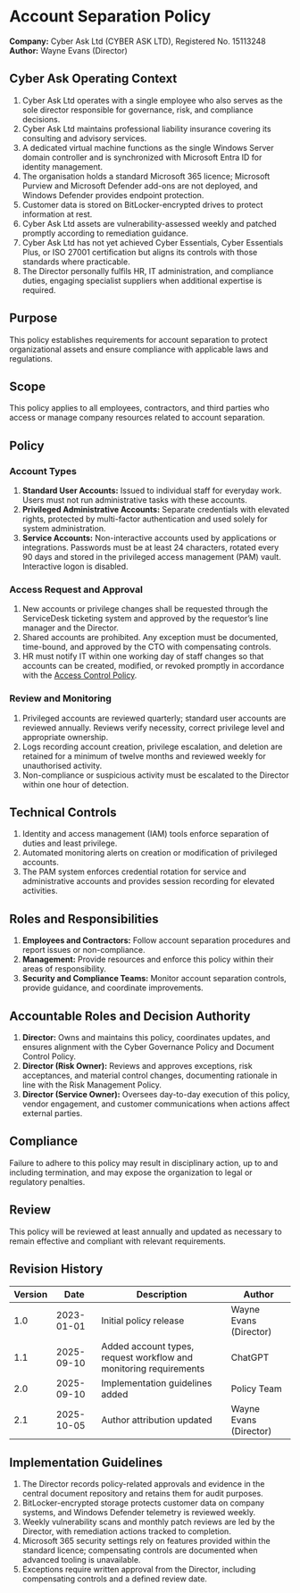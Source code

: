 # Account Separation Policy

**Company:** Cyber Ask Ltd (CYBER ASK LTD), Registered No. 15113248  
**Author:** Wayne Evans (Director)

## Cyber Ask Operating Context

1. Cyber Ask Ltd operates with a single employee who also serves as the sole director responsible for governance, risk, and compliance decisions.
2. Cyber Ask Ltd maintains professional liability insurance covering its consulting and advisory services.
3. A dedicated virtual machine functions as the single Windows Server domain controller and is synchronized with Microsoft Entra ID for identity management.
4. The organisation holds a standard Microsoft 365 licence; Microsoft Purview and Microsoft Defender add-ons are not deployed, and Windows Defender provides endpoint protection.
5. Customer data is stored on BitLocker-encrypted drives to protect information at rest.
6. Cyber Ask Ltd assets are vulnerability-assessed weekly and patched promptly according to remediation guidance.
7. Cyber Ask Ltd has not yet achieved Cyber Essentials, Cyber Essentials Plus, or ISO 27001 certification but aligns its controls with those standards where practicable.
8. The Director personally fulfils HR, IT administration, and compliance duties, engaging specialist suppliers when additional expertise is required.



## Purpose

This policy establishes requirements for account separation to protect organizational assets and ensure compliance with applicable laws and regulations.

## Scope

This policy applies to all employees, contractors, and third parties who access or manage company resources related to account separation.

## Policy

### Account Types
1. **Standard User Accounts:** Issued to individual staff for everyday work. Users must not run administrative tasks with these accounts.
2. **Privileged Administrative Accounts:** Separate credentials with elevated rights, protected by multi-factor authentication and used solely for system administration.
3. **Service Accounts:** Non-interactive accounts used by applications or integrations. Passwords must be at least 24 characters, rotated every 90 days and stored in the privileged access management (PAM) vault. Interactive logon is disabled.

### Access Request and Approval
1. New accounts or privilege changes shall be requested through the ServiceDesk ticketing system and approved by the requestor’s line manager and the Director.
2. Shared accounts are prohibited. Any exception must be documented, time-bound, and approved by the CTO with compensating controls.
3. HR must notify IT within one working day of staff changes so that accounts can be created, modified, or revoked promptly in accordance with the [Access Control Policy](../cyber-security/access-control-policy.md).

### Review and Monitoring
1. Privileged accounts are reviewed quarterly; standard user accounts are reviewed annually. Reviews verify necessity, correct privilege level and appropriate ownership.
2. Logs recording account creation, privilege escalation, and deletion are retained for a minimum of twelve months and reviewed weekly for unauthorised activity.
3. Non-compliance or suspicious activity must be escalated to the Director within one hour of detection.

## Technical Controls

1. Identity and access management (IAM) tools enforce separation of duties and least privilege.
2. Automated monitoring alerts on creation or modification of privileged accounts.
3. The PAM system enforces credential rotation for service and administrative accounts and provides session recording for elevated activities.

## Roles and Responsibilities

1. **Employees and Contractors:** Follow account separation procedures and report issues or non-compliance.
2. **Management:** Provide resources and enforce this policy within their areas of responsibility.
3. **Security and Compliance Teams:** Monitor account separation controls, provide guidance, and coordinate improvements.

## Accountable Roles and Decision Authority

1. **Director:** Owns and maintains this policy, coordinates updates, and ensures alignment with the Cyber Governance Policy and Document Control Policy.
2. **Director (Risk Owner):** Reviews and approves exceptions, risk acceptances, and material control changes, documenting rationale in line with the Risk Management Policy.
3. **Director (Service Owner):** Oversees day-to-day execution of this policy, vendor engagement, and customer communications when actions affect external parties.


## Compliance

Failure to adhere to this policy may result in disciplinary action, up to and including termination, and may expose the organization to legal or regulatory penalties.

## Review

This policy will be reviewed at least annually and updated as necessary to remain effective and compliant with relevant requirements.

## Revision History

| Version | Date       | Description                                                        | Author |
| ------- | ---------- | ------------------------------------------------------------------ | ------ |
| 1.0     | 2023-01-01 | Initial policy release                                             | Wayne Evans (Director) |
| 1.1     | 2025-09-10 | Added account types, request workflow and monitoring requirements | ChatGPT |
| 2.0     | 2025-09-10 | Implementation guidelines added | Policy Team |
| 2.1     | 2025-10-05 | Author attribution updated | Wayne Evans (Director) |

## Implementation Guidelines
1. The Director records policy-related approvals and evidence in the central document repository and retains them for audit purposes.
2. BitLocker-encrypted storage protects customer data on company systems, and Windows Defender telemetry is reviewed weekly.
3. Weekly vulnerability scans and monthly patch reviews are led by the Director, with remediation actions tracked to completion.
4. Microsoft 365 security settings rely on features provided within the standard licence; compensating controls are documented when advanced tooling is unavailable.
5. Exceptions require written approval from the Director, including compensating controls and a defined review date.

